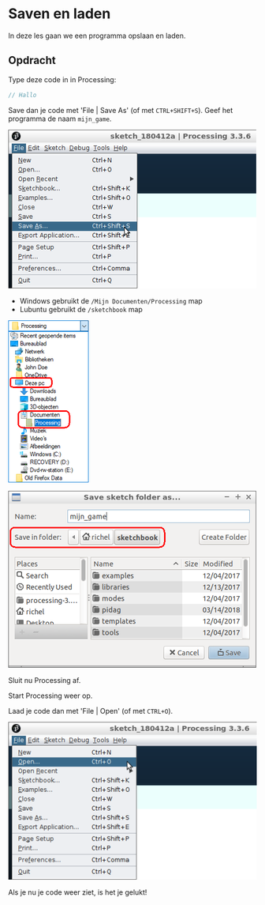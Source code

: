 # Saven en laden

In deze les gaan we een programma opslaan en laden.

## Opdracht

Type deze code in in Processing:

```c++
// Hallo
```

Save dan je code met 'File | Save As' (of met `CTRL+SHIFT+S`). 
Geef het programma de naam `mijn_game`.

![File | Save As](processing_save_as.png)

 * Windows gebruikt de `/Mijn Documenten/Processing` map
 * Lubuntu gebruikt de `/sketchbook` map

![Windows gebruikt de `/Mijn Documenten/Processing` map](save_windows_folder_annotated.png)

![Lubuntu gebruikt de `/sketchbook` map](save_lubuntu_folder_annotated.png)

Sluit nu Processing af.

Start Processing weer op. 

Laad je code dan met 'File | Open' (of met `CTRL+O`).

![File | Open](processing_load.png)

Als je nu je code weer ziet, is het je gelukt!

